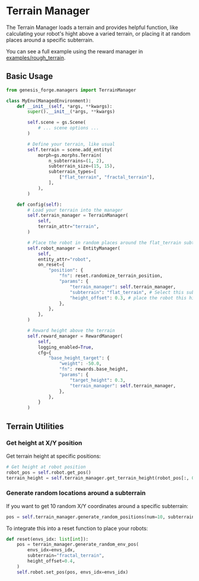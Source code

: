 # Terrain Manager

The Terrain Manager loads a terrain and provides helpful function, like calculating your robot's hight above a varied terrain, or placing it at random places around a specific subterrain.

You can see a full example using the reward manager in [examples/rough_terrain](https://github.com/jgillick/genesis-forge/tree/main/examples/rough_terrain).

## Basic Usage

```python
from genesis_forge.managers import TerrainManager

class MyEnv(ManagedEnvironment):
    def __init__(self, *args, **kwargs):
        super().__init__(*args, **kwargs)

        self.scene = gs.Scene(
            # ... scene options ...
        )

        # Define your terrain, like usual
        self.terrain = scene.add_entity(
            morph=gs.morphs.Terrain(
                n_subterrains=(1, 2),
                subterrain_size=(15, 15),
                subterrain_types=[
                    ["flat_terrain", "fractal_terrain"],
                ],
            ),
        )

    def config(self):
        # Load your terrain into the manager
        self.terrain_manager = TerrainManager(
            self,
            terrain_attr="terrain",
        )

        # Place the robot in random places around the flat_terrain subterrain
        self.robot_manager = EntityManager(
            self,
            entity_attr="robot",
            on_reset={
                "position": {
                    "fn": reset.randomize_terrain_position,
                    "params": {
                        "terrain_manager": self.terrain_manager,
                        "subterrain": "flat_terrain", # Select this subterrain for placement
                        "height_offset": 0.3, # place the robot this high above the terrain
                    },
                },
            },
        )

        # Reward height above the terrain
        self.reward_manager = RewardManager(
            self,
            logging_enabled=True,
            cfg={
                "base_height_target": {
                    "weight": -50.0,
                    "fn": rewards.base_height,
                    "params": {
                        "target_height": 0.3,
                        "terrain_manager": self.terrain_manager,
                    },
                },
            }
        )
```

## Terrain Utilities

### Get height at X/Y position

Get terrain height at specific positions:

```python
# Get height at robot position
robot_pos = self.robot.get_pos()
terrain_height = self.terrain_manager.get_terrain_height(robot_pos[:, 0], robot_pos[:, 1])
```

### Generate random locations around a subterrain

If you want to get 10 random X/Y coordinates around a specific subterrain:

```python
pos = self.terrain_manager.generate_random_positions(num=10, subterrain="flat_terrain")
```

To integrate this into a reset function to place your robots:

```python
def reset(envs_idx: list[int]):
    pos = terrain_manager.generate_random_env_pos(
        envs_idx=envs_idx,
        subterrain="fractal_terrain",
        height_offset=0.4,
    )
    self.robot.set_pos(pos, envs_idx=envs_idx)
```
